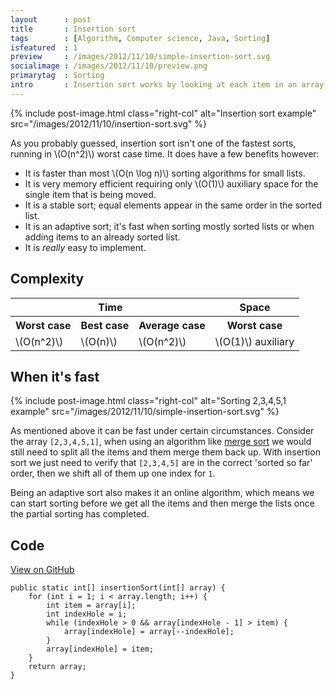 ```yaml
---
layout      : post
title       : Insertion sort
tags        : [Algorithm, Computer science, Java, Sorting]
isfeatured  : 1
preview     : /images/2012/11/10/simple-insertion-sort.svg
socialimage : /images/2012/11/10/preview.png
primarytag  : Sorting
intro       : Insertion sort works by looking at each item in an array (starting with the second) and comparing it with the item before. If the item before is larger, they are swapped. This continues until the item is smaller at which point we do the same for the next item.
---
```


{% include post-image.html class="right-col" alt="Insertion sort example" src="/images/2012/11/10/insertion-sort.svg" %}

As you probably guessed, insertion sort isn't one of the fastest sorts, running in \\(O(n^2)\\) worst case time. It does have a few benefits however:

- It is faster than most \\(O(n \log n)\\) sorting algorithms for small lists.
- It is very memory efficient requiring only \\(O(1)\\) auxiliary space for the single item that is being moved.
- It is a stable sort; equal elements appear in the same order in the sorted list.
- It is an adaptive sort; it's fast when sorting mostly sorted lists or when adding items to an already sorted list.
- It is *really* easy to implement.

<div class="clear"><!----></div>



## Complexity

<table>
<tbody>
<tr>
<th colspan="3">Time</th>
<th>Space</th>
</tr>
<tr>
<th>Worst case</th>
<th>Best case</th>
<th>Average case</th>
<th>Worst case</th>
</tr>
<tr>
<td>\(O(n^2)\)</td>
<td>\(O(n)\)</td>
<td>\(O(n^2)\)</td>
<td>\(O(1)\) auxiliary</td>
</tr>
</tbody>
</table>



## When it's fast

{% include post-image.html class="right-col" alt="Sorting 2,3,4,5,1 example" src="/images/2012/11/10/simple-insertion-sort.svg" %}

As mentioned above it can be fast under certain circumstances. Consider the array `[2,3,4,5,1]`, when using an algorithm like [merge sort][Merge sort] we would still need to split all the items and them merge them back up. With insertion sort we just need to verify that `[2,3,4,5]` are in the correct 'sorted so far' order, then we shift all of them up one index for `1`.

Being an adaptive sort also makes it an online algorithm, which means we can start sorting before we get all the items and then merge the lists once the partial sorting has completed.

<div class="clear"><!----></div>



## Code

[View on GitHub][1]

<!--prettify lang=java-->
    public static int[] insertionSort(int[] array) {
        for (int i = 1; i < array.length; i++) {
            int item = array[i];
            int indexHole = i;
            while (indexHole > 0 && array[indexHole - 1] > item) {
                array[indexHole] = array[--indexHole];
            }
            array[indexHole] = item;
        }
        return array;
    }



[1]: https://github.com/Tyriar/growing-with-the-web/tree/master/algorithms/sorting/insertion-sort

[Heapsort]: {{site.baseurl}}/2012/11/algorithm-heapsort.html
[Insertion sort]: {{site.baseurl}}/2012/11/algorithm-insertion-sort.html
[Merge sort]: {{site.baseurl}}/2012/11/algorithm-merge-sort.html
[Quicksort]: {{site.baseurl}}/2012/12/algorithm-quicksort.html
